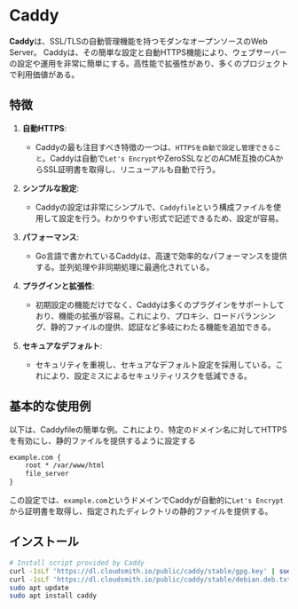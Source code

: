 # Caddy

**Caddy**は、SSL/TLSの自動管理機能を持つモダンなオープンソースのWeb Server。
Caddyは、その簡単な設定と自動HTTPS機能により、ウェブサーバーの設定や運用を非常に簡単にする。高性能で拡張性があり、多くのプロジェクトで利用価値がある。

## 特徴

1. **自動HTTPS**:
    - Caddyの最も注目すべき特徴の一つは、`HTTPSを自動で設定し管理できること`。Caddyは自動で`Let's Encrypt`やZeroSSLなどのACME互換のCAからSSL証明書を取得し、リニューアルも自動で行う。

2. **シンプルな設定**:
    - Caddyの設定は非常にシンプルで、`Caddyfile`という構成ファイルを使用して設定を行う。わかりやすい形式で記述できるため、設定が容易。

3. **パフォーマンス**:
    - Go言語で書かれているCaddyは、高速で効率的なパフォーマンスを提供する。並列処理や非同期処理に最適化されている。

4. **プラグインと拡張性**:
    - 初期設定の機能だけでなく、Caddyは多くのプラグインをサポートしており、機能の拡張が容易。これにより、プロキシ、ロードバランシング、静的ファイルの提供、認証など多岐にわたる機能を追加できる。

5. **セキュアなデフォルト**:
    - セキュリティを重視し、セキュアなデフォルト設定を採用している。これにより、設定ミスによるセキュリティリスクを低減できる。

## 基本的な使用例

以下は、Caddyfileの簡単な例。これにより、特定のドメイン名に対してHTTPSを有効にし、静的ファイルを提供するように設定する

```txt
example.com {
    root * /var/www/html
    file_server
}
```

この設定では、`example.com`というドメインでCaddyが自動的に`Let's Encrypt`から証明書を取得し、指定されたディレクトリの静的ファイルを提供する。

## インストール

```bash
# Install script provided by Caddy
curl -1sLf 'https://dl.cloudsmith.io/public/caddy/stable/gpg.key' | sudo gpg --dearmor -o /usr/share/keyrings/caddy-stable-archive-keyring.gpg
curl -1sLf 'https://dl.cloudsmith.io/public/caddy/stable/debian.deb.txt' | sudo tee /etc/apt/sources.list.d/caddy-stable.list
sudo apt update
sudo apt install caddy
```
